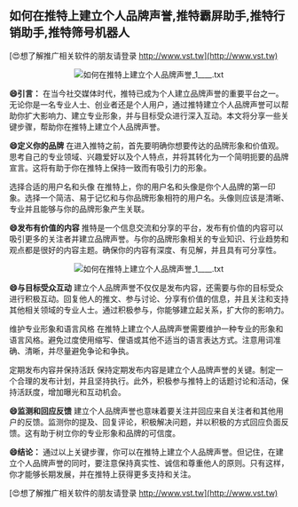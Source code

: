 ## **如何在推特上建立个人品牌声誉,推特霸屏助手,推特行销助手,推特筛号机器人**

[😍想了解推广相关软件的朋友请登录 http://www.vst.tw](http://www.vst.tw)

 <center><img src="https://vst.tw/MP4/tuiguang/png/7.png" alt="如何在推特上建立个人品牌声誉_1____.txt"></center>

**😄引言：**
在当今社交媒体时代，推特已成为个人建立品牌声誉的重要平台之一。无论你是一名专业人士、创业者还是个人用户，通过推特建立个人品牌声誉可以帮助你扩大影响力、建立专业形象，并与目标受众进行深入互动。本文将分享一些关键步骤，帮助你在推特上建立个人品牌声誉。

**😄定义你的品牌**
在进入推特之前，首先要明确你想要传达的品牌形象和价值观。思考自己的专业领域、兴趣爱好以及个人特点，并将其转化为一个简明扼要的品牌宣言。这将有助于你在推特上保持一致而有吸引力的形象。

选择合适的用户名和头像
在推特上，你的用户名和头像是你个人品牌的第一印象。选择一个简洁、易于记忆和与你品牌形象相符的用户名。头像则应该是清晰、专业并且能够与你的品牌形象产生关联。

**😄发布有价值的内容**
推特是一个信息交流和分享的平台，发布有价值的内容可以吸引更多的关注者并建立品牌声誉。与你的品牌形象相关的专业知识、行业趋势和观点都是很好的内容主题。确保你的内容有深度、有见解，并且具有可分享性。

 <center><img src="https://vst.tw/MP4/tuiguang/png/8.png" alt="如何在推特上建立个人品牌声誉_1____.txt"></center>

**😄与目标受众互动**
建立个人品牌声誉不仅仅是发布内容，还需要与你的目标受众进行积极互动。回复他人的推文、参与讨论、分享有价值的信息，并且关注和支持其他相关领域的专业人士。通过积极参与，你能够建立起关系，扩大你的影响力。

维护专业形象和语言风格
在推特上建立个人品牌声誉需要维护一种专业的形象和语言风格。避免过度使用缩写、俚语或其他不适当的语言表达方式。注意用词准确、清晰，并尽量避免争论和争执。

定期发布内容并保持活跃
保持定期发布内容是建立个人品牌声誉的关键。制定一个合理的发布计划，并且坚持执行。此外，积极参与推特上的话题讨论和活动，保持活跃度，增加曝光和互动机会。

**😄监测和回应反馈**
建立个人品牌声誉也意味着要关注并回应来自关注者和其他用户的反馈。监测你的提及、回复评论，积极解决问题，并以积极的方式回应负面反馈。这有助于树立你的专业形象和品牌的可信度。

**😄结论：**
通过以上关键步骤，你可以在推特上建立个人品牌声誉。但记住，在建立个人品牌声誉的同时，要注意保持真实性、诚信和尊重他人的原则。只有这样，你才能够长期发展，并在推特上获得更多支持和关注。

[😍想了解推广相关软件的朋友请登录 http://www.vst.tw](http://www.vst.tw)



